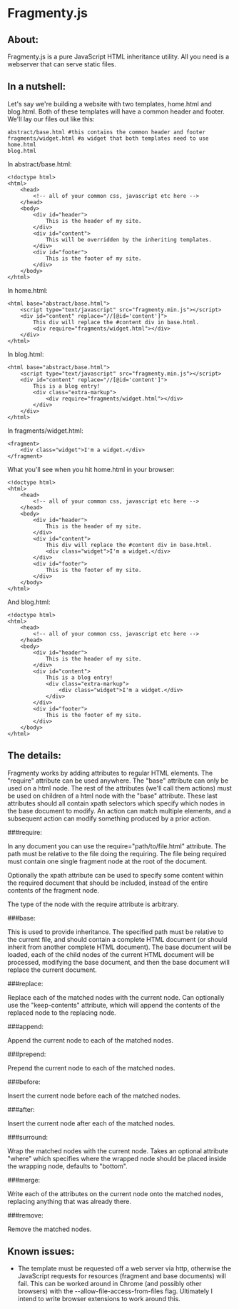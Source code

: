 Fragmenty.js
============

About:
------

Fragmenty.js is a pure JavaScript HTML inheritance utility. All you need is a
webserver that can serve static files.

In a nutshell:
--------------

Let's say we're building a website with two templates, home.html and blog.html.
Both of these templates will have a common header and footer. We'll lay our
files out like this:

    abstract/base.html #this contains the common header and footer
    fragments/widget.html #a widget that both templates need to use
    home.html
    blog.html

In abstract/base.html:

    <!doctype html>
    <html>
        <head>
            <!-- all of your common css, javascript etc here -->
        </head>
        <body>
            <div id="header">
                This is the header of my site.
            </div>
            <div id="content">
                This will be overridden by the inheriting templates.
            </div>
            <div id="footer">
                This is the footer of my site.
            </div>
        </body>
    </html>

In home.html:

    <html base="abstract/base.html">
        <script type="text/javascript" src="fragmenty.min.js"></script>
        <div id="content" replace="//[@id='content']">
            This div will replace the #content div in base.html.
            <div require="fragments/widget.html"></div>
        </div>
    </html>

In blog.html:

    <html base="abstract/base.html">
        <script type="text/javascript" src="fragmenty.min.js"></script>
        <div id="content" replace="//[@id='content']">
            This is a blog entry!
            <div class="extra-markup">
                <div require="fragments/widget.html"></div>
            </div>
        </div>
    </html>

In fragments/widget.html:
    
    <fragment>
        <div class="widget">I'm a widget.</div>
    </fragment>

What you'll see when you hit home.html in your browser:

    <!doctype html>
    <html>
        <head>
            <!-- all of your common css, javascript etc here -->
        </head>
        <body>
            <div id="header">
                This is the header of my site.
            </div>
            <div id="content">
                This div will replace the #content div in base.html.
                <div class="widget">I'm a widget.</div>
            </div>
            <div id="footer">
                This is the footer of my site.
            </div>
        </body>
    </html>

And blog.html:

    <!doctype html>
    <html>
        <head>
            <!-- all of your common css, javascript etc here -->
        </head>
        <body>
            <div id="header">
                This is the header of my site.
            </div>
            <div id="content">
                This is a blog entry!
                <div class="extra-markup">
                    <div class="widget">I'm a widget.</div>
                </div>
            </div>
            <div id="footer">
                This is the footer of my site.
            </div>
        </body>
    </html>

The details:
------------

Fragmenty works by adding attributes to regular HTML elements. The "require"
attribute can be used anywhere. The "base" attribute can only be used on a html
node. The rest of the attributes (we'll call them actions) must be used on
children of a html node with the "base" attribute. These last attributes should
all contain xpath selectors which specify which nodes in the base document to
modify. An action can match multiple elements, and a subsequent action can
modify something produced by a prior action.

###require:

In any document you can use the require="path/to/file.html" attribute. The
path must be relative to the file doing the requiring. The file being required
must contain one single fragment node at the root of the document.

Optionally the xpath attribute can be used to specify some content within the
required document that should be included, instead of the entire contents of the
fragment node.

The type of the node with the require attribute is arbitrary.

###base:

This is used to provide inheritance. The specified path must be relative to the
current file, and should contain a complete HTML document (or should inherit
from another complete HTML document). The base document will be loaded, each of
the child nodes of the current HTML document will be processed, modifying the
base document, and then the base document will replace the current document.

###replace:

Replace each of the matched nodes with the current node. Can optionally use
the "keep-contents" attribute, which will append the contents of the replaced
node to the replacing node.

###append:

Append the current node to each of the matched nodes.

###prepend:

Prepend the current node to each of the matched nodes.

###before:

Insert the current node before each of the matched nodes.

###after:

Insert the current node after each of the matched nodes.

###surround:

Wrap the matched nodes with the current node. Takes an optional attribute "where"
which specifies where the wrapped node should be placed inside the wrapping
node, defaults to "bottom".

###merge:

Write each of the attributes on the current node onto the matched nodes,
replacing anything that was already there.

###remove:

Remove the matched nodes.

Known issues:
-------------

* The template must be requested off a web server via http, otherwise the
    JavaScript requests for resources (fragment and base documents) will fail.
    This can be worked around in Chrome (and possibly other browsers) with the
    --allow-file-access-from-files flag. Ultimately I intend to write browser
    extensions to work around this.
